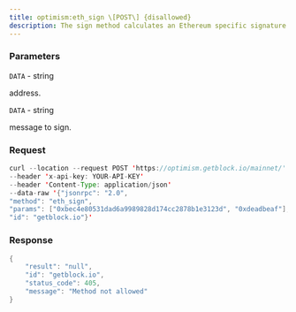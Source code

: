 ```yaml
---
title: optimism:eth_sign \[POST\] {disallowed}
description: The sign method calculates an Ethereum specific signature withsign(keccak256(\x19Ethereum Signed Message\n + len(message) +message))).By adding a prefix to the message makes the calculated signaturerecognisable as an Ethereum specific signature. This prevents misusewhere a malicious DApp can sign arbitrary data (e.g. transaction) anduse the signature to impersonate the victim.Note the address to sign with must be unlocked.
---
```


### Parameters


`DATA` - string

address.

`DATA` - string

message to sign.

### Request

``` java
curl --location --request POST 'https://optimism.getblock.io/mainnet/' 
--header 'x-api-key: YOUR-API-KEY' 
--header 'Content-Type: application/json' 
--data-raw '{"jsonrpc": "2.0",
"method": "eth_sign",
"params": ["0xbec4e80531dad6a9989828d174cc2878b1e3123d", "0xdeadbeaf"],
"id": "getblock.io"}'
```

###  Response

``` java
{
    "result": "null",
    "id": "getblock.io",
    "status_code": 405,
    "message": "Method not allowed"
}
```

